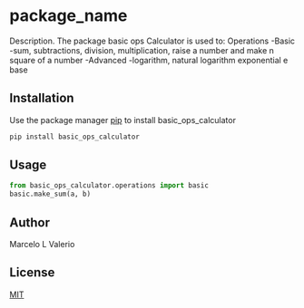 # package_name

Description. 
The package basic ops Calculator is used to:
	Operations 
		-Basic
			-sum, subtractions, division, multiplication, raise a number and make n square of a number
		-Advanced
			-logarithm, natural logarithm exponential e base

## Installation

Use the package manager [pip](https://pip.pypa.io/en/stable/) to install basic_ops_calculator

```bash
pip install basic_ops_calculator
```

## Usage

```python
from basic_ops_calculator.operations import basic
basic.make_sum(a, b)
```

## Author
Marcelo L Valerio

## License
[MIT](https://choosealicense.com/licenses/mit/)